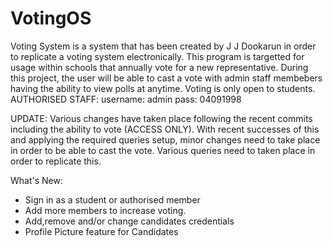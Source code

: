 # VotingOS
Voting System is a system that has been created by J J Dookarun in order to replicate a voting system electronically. This program is targetted for usage within schools that annually vote for a new representative. During this project, the user will be able to cast a vote with admin staff membebers having the ability to view polls at anytime. Voting is only open to students.
AUTHORISED STAFF: username: admin pass: 04091998

UPDATE: Various changes have taken place following the recent commits including the ability to vote (ACCESS ONLY). With recent successes of this and applying the required queries setup, minor changes need to take place in order to be able to cast the vote. Various queries need to taken place in order to replicate this. 

What's New:
- Sign in as a student or authorised member
- Add more members to increase voting.
- Add,remove and/or change candidates credentials
- Profile Picture feature for Candidates

